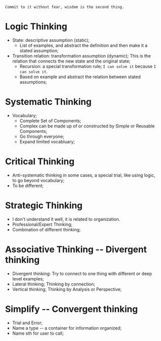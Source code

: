 `Commit to it without fear, wisdom is the second thing.`

# Logic Thinking

* State: descriptive assumption (static); 
	* List of examples, and abstract the definition and then make it a stated assumption;
* Transition relation: transformation assumption (dynamic); This is the relation that connects the new state and the original state;
	* Recursion: a special transformation rule; `I can solve it` because `I can solve it`.
	* Based on example and abstract the relation between stated assumptions;

# Systematic Thinking

* Vocabulary;
	* Complete Set of Components;
	* Complex can be made up of or constructed by Simple or Reusable Components;
	* Go through everyone;
	* Expand limited vocabluary;

# Critical Thinking

* Anti-systematic thinking in some cases, a special trial, like using logic, to go beyond vocabulary;
* To be different;

# Strategic Thinking

* I don't understand it well, it is related to organization.
* Professional/Expert Thinking;
* Combination of different thinking;

# Associative Thinking -- Divergent thinking

* Divergent thinking: Try to connect to one thing with different or deep level examples;
* Lateral thinking; Thinking by connection;
* Vertical thinking; Thinking by Analysis or Perspective;

# Simplify -- Convergent thinking

* Trial and Error;
* Name a type -- a container for information organized;
* Name sth for user to call;

